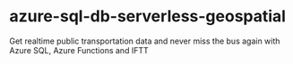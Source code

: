 # azure-sql-db-serverless-geospatial
Get realtime public transportation data and never miss the bus again with Azure SQL, Azure Functions and IFTT
